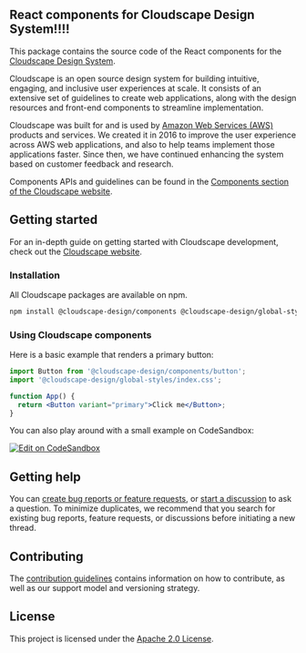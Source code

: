 ## React components for Cloudscape Design System!!!!

This package contains the source code of the React components for the [Cloudscape Design System](https://cloudscape.design/).

Cloudscape is an open source design system for building intuitive, engaging, and inclusive user experiences at scale. It consists of an extensive set of guidelines to create web applications, along with the design resources and front-end components to streamline implementation.

Cloudscape was built for and is used by [Amazon Web Services (AWS)](https://aws.amazon.com/) products and services. We created it in 2016 to improve the user experience across AWS web applications, and also to help teams implement those applications faster. Since then, we have continued enhancing the system based on customer feedback and research.

Components APIs and guidelines can be found in the [Components section of the Cloudscape website](https://cloudscape.design/components/).

## Getting started
For an in-depth guide on getting started with Cloudscape development, check out the [Cloudscape website](https://cloudscape.design/get-started/integration/using-cloudscape-components/).

### Installation
All Cloudscape packages are available on npm.

```sh
npm install @cloudscape-design/components @cloudscape-design/global-styles
```

### Using Cloudscape components
Here is a basic example that renders a primary button:

```jsx
import Button from '@cloudscape-design/components/button';
import '@cloudscape-design/global-styles/index.css';

function App() {
  return <Button variant="primary">Click me</Button>;
}
```

You can also play around with a small example on CodeSandbox:

[![Edit on CodeSandbox](https://codesandbox.io/static/img/play-codesandbox.svg)](https://codesandbox.io/s/cloudscape-design-system-react-javascript-ljs1t7)

## Getting help

You can [create bug reports or feature requests](https://github.com/cloudscape-design/components/issues/new/choose), or [start a discussion](https://github.com/cloudscape-design/components/discussions) to ask a question. To minimize duplicates, we recommend that you search for existing bug reports, feature requests, or discussions before initiating a new thread.

## Contributing

The [contribution guidelines](https://github.com/cloudscape-design/components/blob/main/CONTRIBUTING.md) contains information on how to contribute, as well as our support model and versioning strategy.

## License

This project is licensed under the [Apache 2.0 License](/LICENSE).
